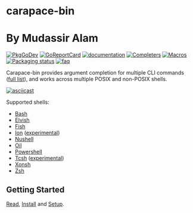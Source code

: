 # carapace-bin
# By Mudassir Alam
[![PkgGoDev](https://pkg.go.dev/badge/github.com/carapace-sh/carapace-bin/pkg/actions)](https://pkg.go.dev/github.com/carapace-sh/carapace-bin/pkg/actions)
[![GoReportCard](https://goreportcard.com/badge/github.com/carapace-sh/carapace-bin)](https://goreportcard.com/report/github.com/carapace-sh/carapace-bin)
[![documentation](https://img.shields.io/badge/&zwnj;-documentation-blue?logo=gitbook)](https://carapace-sh.github.io/carapace-bin/)
[![Completers](https://carapace-sh.github.io/carapace-bin/badge.svg)](https://carapace-sh.github.io/carapace-bin/completers.html)
[![Macros](https://carapace-sh.github.io/carapace-bin/macros-badge.svg)](https://carapace-sh.github.io/carapace-bin/spec/macros.html)
[![Packaging status](https://repology.org/badge/tiny-repos/carapace.svg)](https://repology.org/project/carapace/versions)
[![faq](https://img.shields.io/badge/discussions-faq-white)](https://github.com/orgs/carapace-sh/discussions?discussions_q=label%3Afaq)

Carapace-bin provides argument completion for multiple CLI commands ([full list](https://carapace-sh.github.io/carapace-bin/completers.html)), and works across multiple POSIX and non-POSIX shells.

[![asciicast](https://asciinema.org/a/533283.svg)](https://asciinema.org/a/533283)

Supported shells:
- [Bash](https://www.gnu.org/software/bash/)
- [Elvish](https://elv.sh/)
- [Fish](https://fishshell.com/)
- [Ion](https://doc.redox-os.org/ion-manual/) ([experimental](https://github.com/carapace-sh/carapace/issues/88))
- [Nushell](https://www.nushell.sh/)
- [Oil](http://www.oilshell.org/)
- [Powershell](https://microsoft.com/powershell)
- [Tcsh](https://www.tcsh.org/) ([experimental](https://github.com/carapace-sh/carapace/issues/331))
- [Xonsh](https://xon.sh/)
- [Zsh](https://www.zsh.org/)

## Getting Started

[Read], [Install] and [Setup].

[Read]:https://pixi.carapace.sh
[Install]:https://carapace-sh.github.io/carapace-bin/install.html
[Setup]:https://carapace-sh.github.io/carapace-bin/setup.html
